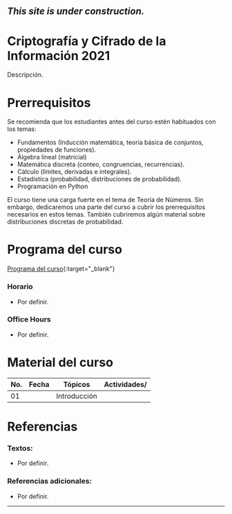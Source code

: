 ## *This site is under construction.*

# Criptografía y Cifrado de la Información 2021

Descripción.

# Prerrequisitos

Se recomienda que los estudiantes antes del curso estén habituados con los temas:
* Fundamentos (Inducción matemática, teoría básica de conjuntos, propiedades de funciones).
* Álgebra lineal (matricial)
* Matemática discreta (conteo, congruencias, recurrencias).
* Cálculo (límites, derivadas e integrales).
* Estadística (probabilidad, distribuciones de probabilidad).
* Programación en Python

El curso tiene una carga fuerte en el tema de Teoría de Números. Sin embargo, dedicaremos una parte del curso a cubrir los prerrequisitos necesarios en estos temas.
También cubriremos algún material sobre distribuciones discretas de probabilidad.

# Programa del curso
<div id='id-programa'/>

[Programa del curso](programa/Programa-cr2021.pdf){:target="_blank"}

### Horario
<div id='id-horario'/>

* Por definir.

### Office Hours
<div id='id-office'/>

* Por definir.


# Material del curso
<div id='id-material'/>

  **No.**  | **Fecha**    | **Tópicos**                                                                    | **Actividades**/
  -------- | ------------ | ------------------------------------------------------------------------------ |  -------------------------------------
  01       |              | Introducción                                                                   | 
  

# Referencias
<div id='id-ref'/>

### Textos:

* Por definir.

### Referencias adicionales:

* Por definir.


---
